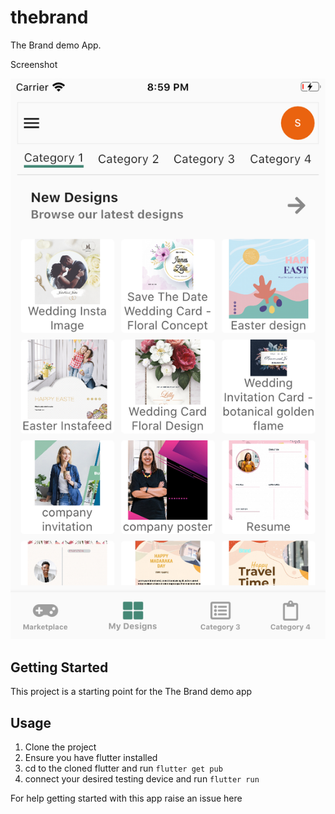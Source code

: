 # thebrand

The Brand demo App.

Screenshot

![Screenshot](./screenshots/designs.png)

## Getting Started

This project is a starting point for the The Brand demo app

## Usage
1. Clone the project
1. Ensure you have flutter installed
1. cd to the cloned flutter and run `flutter get pub`
1. connect your desired testing device and run `flutter run`

For help getting started with this app raise an issue here
